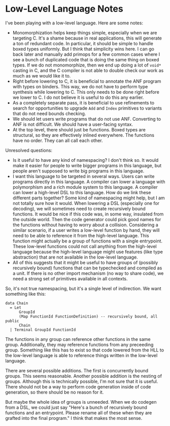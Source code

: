 # Low-Level Language Notes

I've been playing with a low-level language. Here are some notes:

* Monomorphization helps keep things simple, especially when we are
  targeting C. It's a shame because in real applications, this will
  generate a ton of redundant code. In particular, it should be
  simple to handle boxed types uniformly. But I think that simplicity
  wins here. I can go back later and manually add primops for a
  few common cases where I see a bunch of duplicated code that is
  doing the same thing on boxed types. If we do not monomorphize,
  then we end up doing a lot of `void*` casting in C, and the C
  compiler is not able to double check our work as much as we
  would like it to.
* Right before lowering to C, it is beneficial to annotate the ANF
  program with types on binders. This way, we do not have to perform
  type synthesis while lowering to C. This only needs to be done right
  before we lower to C. I do not believe it is useful to do this any
  earlier.
* As a completely separate pass, it is beneficial to use refinements
  to search for opportunities to upgrade `Add` and `Index` primitives
  to variants that do not need bounds checking.
* We should let users write programs that do not use ANF. Converting
  to ANF is not difficult. We should have a user-facing syntax.
* At the top level, there should just be functions. Boxed types are
  structural, so they are effectively inlined everywhere. The functions
  have no order. They can all call each other.

Unresolved questions:

* Is it useful to have any kind of namespacing? I don't think so. It would
  make it easier for people to write bigger programs in this language, but
  people aren't supposed to write big programs in this language.
* I want this language to be targeted in several ways. Users can write
  programs directly in this language. A compiler can lower a language with
  polymorphism and a rich module system to this language. A compiler can
  lower a high-level DSL to this language. How do we link these different
  parts together? Some kind of namespacing might help, but I am not totally
  sure how it would. When lowering a DSL (especially one for decoding),
  we will sometimes need to create recursively bound functions. It would
  be nice if this code was, in some way, insulated from the outside world.
  Then the code generator could pick good names for the functions without
  having to worry about a collision. Considering a similar scenario, if a
  user writes a low-level function by hand, they will need to be able to
  reference it from the high-level language. This function might actually
  be a group of functions with a single entrypoint. These low-level functions
  could not call anything from the high-level language because the high-level
  language might use features (like type abstraction) that are not available
  in the low-level language.
* All of this suggests that it might be useful to have groups of
  (possibly recursively bound) functions that can be typechecked and compiled
  as a unit. If there is no other import mechanism (no way to share code),
  we need a strong set of primitives available in all contexts.

So, it's not true namespacing, but it's a single level of indirection.
We want something like this:

    data Chain
      = Let
          GroupId
          (Map FunctionId FunctionDefinition) -- recursively bound, all public
          Chain
      | Terminal GroupId FunctionId

The functions in any group can reference other functions in the same group.
Additionally, they may reference functions from any preceeding group.
Something like this has to exist so that code lowered from the HLL to
the low-level language is able to reference things written in
the low-level language.

There are several possible additions. The first is concurrently bound groups.
This seems reasonable. Another possible addition is the nesting of groups.
Although this is technically possible, I'm not sure that it is useful.
There should not be a way to perform code generation inside of code generation,
so there should be no reason for it.

But maybe the whole idea of groups is unneeded. When we do codegen from a DSL,
we could just say "Here's a bunch of recursively bound functions and an
entrypoint. Please rename all of these when they are grafted into the final
program." I think that makes the most sense.

